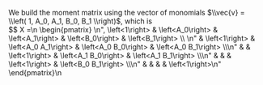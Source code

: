 We build the moment matrix using the vector of monomials $\\vec{v} = \\left( 1, A_0, A_1, B_0, B_1 \\right)$, which is <br>
$$
X =\n
\\begin{pmatrix} \n",
\\left<1\\right> & \\left<A_0\\right> & \\left<A_1\\right> & \\left<B_0\\right> & \\left<B_1\\right> \\\\ \n"
& \\left<1\\right> & \\left<A_0 A_1\\right> & \\left<A_0 B_0\\right> & \\left<A_0 B_1\\right> \\\\\n"
&   & \\left<1\\right> & \\left<A_1 B_0\\right> & \\left<A_1 B_1\\right> \\\\\n"
&   &   & \\left<1\\right> & \\left<B_0 B_1\\right> \\\\\n"
&   &   &   &  \\left<1\\right>\n"
\\end{pmatrix}\n